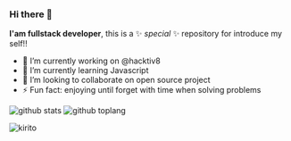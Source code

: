 ### Hi there 👋


**I'am fullstack developer**, this is a ✨ _special_ ✨ repository for introduce my self!!

- 🔭 I’m currently working on @hacktiv8
- 🌱 I’m currently learning Javascript
- 👯 I’m looking to collaborate on open source project
- ⚡ Fun fact: enjoying until forget with time when solving problems

![github stats](https://github-readme-stats.vercel.app/api?username=dzakki&show_icons=true)
![github toplang](https://github-readme-stats.vercel.app/api/top-langs/?username=dzakki&layout=compact)

![kirito](https://user-images.githubusercontent.com/38948296/87335563-1a37d900-c573-11ea-9dc9-d7b6f814b010.gif)
